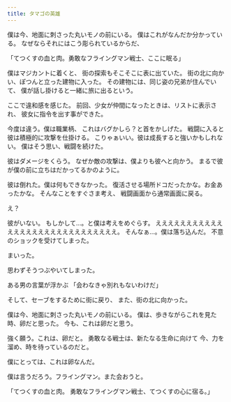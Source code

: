 ```yaml
---
title: タマゴの英雄
---
```

僕は今、地面に刺さった丸いモノの前にいる。
僕はこれがなんだか分かっている。
なぜならそれにはこう彫られているからだ、

「てつくすの血と肉。勇敢なフライングマン戦士、ここに眠る」



僕はマジカントに着くと、
街の探索もそこそこに表に出ていた。
街の北に向かい、ぽつんと立った建物に入った。
その建物には、同じ姿の兄弟が住んでいて、
僕が話し掛けると一緒に旅に出るという。

ここで違和感を感じた。
前回、少女が仲間になったときは、リストに表示され、
彼女に指令を出す事ができた。

今度は違う。僕は職業柄、
これはバグかしら？と首をかしげた。
戦闘に入ると彼は積極的に攻撃を仕掛ける。
こりゃぁいい。彼は成長すると強いかもしれない。
僕はそう思い、戦闘を続けた。

彼はダメージをくらう。
なぜか敵の攻撃は、僕よりも彼へと向かう。
まるで彼が僕の前に立ちはだかってるかのように。

彼は倒れた。僕は何もできなかった。
復活させる場所ドコだったかな。お金あったかな。
そんなことをすぐさま考え、
戦闘画面から通常画面に戻る。

え？

彼がいない。
もしかして…。と僕は考えをめぐらす。
えええええええええええええええええええええええええええええ。
そんなぁ…。僕は落ち込んだ。
不意のショックを受けてしまった。

まいった。

思わずそうつぶやいてしまった。

ある男の言葉が浮かぶ
「会わなきゃ別れもないわけだ」

そして、セーブをするために街に戻り、
また、街の北に向かった。



僕は今、地面に刺さった丸いモノの前にいる。
僕は、歩きながらこれを見た時、卵だと思った。
今も、これは卵だと思う。

強く願う。これは、卵だと。
勇敢なる戦士は、新たなる生命に向けて
今、力を溜め、時を待っているのだと。

僕にとっては、これは卵なんだ。

僕は言うだろう。フライングマン。また会おうと。


「てつくすの血と肉。
勇敢なフライングマン戦士、てつくすの心に宿る。」
